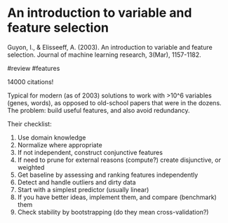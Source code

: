 # An introduction to variable and feature selection

Guyon, I., & Elisseeff, A. (2003). An introduction to variable and feature selection. Journal of machine learning research, 3(Mar), 1157-1182.

#review #features

14000 citations!

Typical for modern (as of 2003) solutions to work with >10^6 variables (genes, words), as opposed to old-school papers that were in the dozens. The problem: build useful features, and also avoid redundancy.

Their checklist:
1. Use domain knowledge
2. Normalize where appropriate
3. If not independent, construct conjunctive features
4. If need to prune for external reasons (compute?) create disjunctive, or weighted
5. Get baseline by assessing and ranking features independently
6. Detect and handle outliers and dirty data
7. Start with a simplest predictor (usually linear)
8. If you have better ideas, implement them, and compare (benchmark) them
9. Check stability by bootstrapping (do they mean cross-validation?)